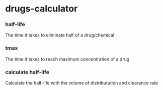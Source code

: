# drugs-calculator
### half-life
The time it takes to eliminate half of a drug/chemical
### tmax
The time it takes to reach maximum concentration of a drug
### calculate half-life
Calculate the half-life with the volume of distributution and clearance rate
